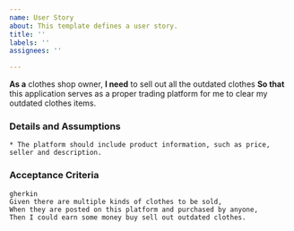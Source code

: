 ```yaml
---
name: User Story
about: This template defines a user story.
title: ''
labels: ''
assignees: ''

---
```


**As a** clothes shop owner, 
**I need** to sell out all the outdated clothes
**So that** this application serves as a proper trading platform for me to clear my outdated clothes items. 

### Details and Assumptions
    * The platform should include product information, such as price, seller and description.

### Acceptance Criteria
    gherkin
    Given there are multiple kinds of clothes to be sold, 
    When they are posted on this platform and purchased by anyone,  
    Then I could earn some money buy sell out outdated clothes.
